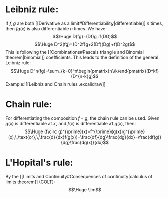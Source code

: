
# Leibniz rule:

If $f,g$ are both [[Derivative as a limit#Differentiability|differentiable]] $n$ times, then $fg(x)$ is also differentiable $n$ times. We have:$$\Huge D(fg)=(Df)g+f(DG)$$
$$\Huge D^2(fg)=(D^2f)g+2(Df)(Dg)+f(D^2g)$$
This is following the [[Combinations#Pascals triangle and Binomial theorem|binomial]] coefficients. This leads to the definition of the general Leibniz rule:
$$\Huge D^n(fg)=\sum_{k=0}^n\begin{pmatrix}n\\k\end{pmatrix}(D^kf)(D^{n-k}g)$$
Example:![[Leibniz and Chain rules .excalidraw]]
# Chain rule:

For differentiating the composition $f\circ g$, the chain rule can be used. Given $g(x)$ is differentiable at $x$, and $f(x)$ is differentiable at $g(x)$, then:$$\Huge (f\circ g)^{\prime}(x)=f^{\prime}(g(x))g^{\prime}(x),\,\text{or},\,\frac{d}{dx}f(g(x))=\frac{df}{dg}\frac{dg}{dx}=\frac{df(g)}{dg}\frac{dg(x)}{dx}$$

# L'Hopital's rule:

By the [[Limits and Continuity#Consequences of continuity|calculus of limits theorem]] (COLT):$$\Huge \lim$$

